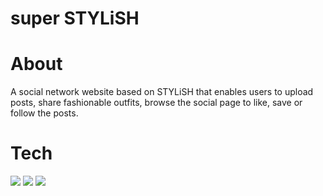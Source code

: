 <h1>super STYLiSH</h1>

<h1>About</h1>

A social network website based on STYLiSH that enables users to upload posts, share fashionable outfits, browse the social page to like, save or follow the posts.

<h1>Tech</h1>

<span><image src="https://img.shields.io/badge/HTML5-E34F26?style=for-the-badge&logo=html5&logoColor=white"/></span>
<span><image src="https://img.shields.io/badge/styled--components-DB7093?style=for-the-badge&logo=styled-components&logoColor=white"/></span>
<span><image src="https://img.shields.io/badge/React-20232A?style=for-the-badge&logo=react&logoColor=61DAFB"/></span>


